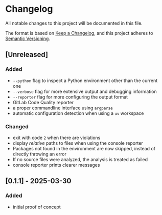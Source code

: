 # Changelog

All notable changes to this project will be documented in this file.

The format is based on [Keep a Changelog](https://keepachangelog.com/en/1.1.0/),
and this project adheres to [Semantic Versioning](https://semver.org/spec/v2.0.0.html).

## [Unreleased]

### Added

- `--python` flag to inspect a Python environment other than the current one
- `--verbose` flag for more extensive output and debugging information
- `--reporter` flag for more configuring the output format
- GitLab Code Quality reporter
- a proper commandline interface using `argparse`
- automatic configuration detection when using a `uv` workspace

### Changed

- exit with code `2` when there are violations
- display _relative_ paths to files when using the console reporter
- Packages not found in the environment are now skipped, instead of directly throwing an error
- If no source files were analyzed, the analysis is treated as failed
- console reporter prints clearer messages

## [0.1.1] - 2025-03-30

### Added

- initial proof of concept

